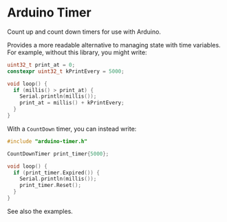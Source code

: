 # Arduino Timer

Count up and count down timers for use with Arduino.

Provides a more readable alternative to managing state with time variables. For example, without this library, you might write:

```c++
uint32_t print_at = 0;
constexpr uint32_t kPrintEvery = 5000;

void loop() {
  if (millis() > print_at) {
    Serial.println(millis());
    print_at = millis() + kPrintEvery;
  }
}
```

With a `CountDown` timer, you can instead write:

```c++
#include "arduino-timer.h"

CountDownTimer print_timer{5000};

void loop() {
  if (print_timer.Expired()) {
    Serial.println(millis());
    print_timer.Reset();
  }
}
```

See also the examples.
